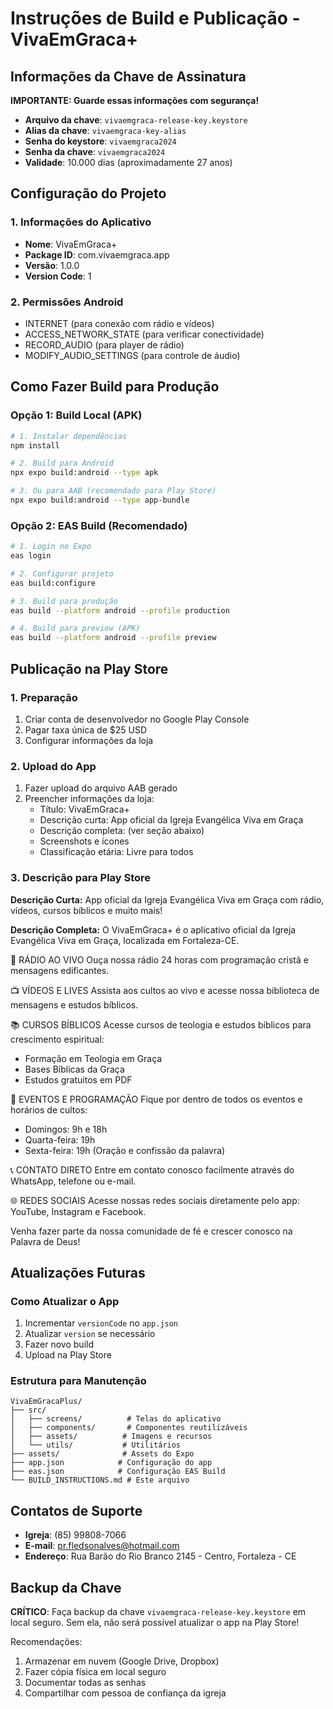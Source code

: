 # Instruções de Build e Publicação - VivaEmGraca+

## Informações da Chave de Assinatura

**IMPORTANTE: Guarde essas informações com segurança!**

- **Arquivo da chave**: `vivaemgraca-release-key.keystore`
- **Alias da chave**: `vivaemgraca-key-alias`
- **Senha do keystore**: `vivaemgraca2024`
- **Senha da chave**: `vivaemgraca2024`
- **Validade**: 10.000 dias (aproximadamente 27 anos)

## Configuração do Projeto

### 1. Informações do Aplicativo
- **Nome**: VivaEmGraca+
- **Package ID**: com.vivaemgraca.app
- **Versão**: 1.0.0
- **Version Code**: 1

### 2. Permissões Android
- INTERNET (para conexão com rádio e vídeos)
- ACCESS_NETWORK_STATE (para verificar conectividade)
- RECORD_AUDIO (para player de rádio)
- MODIFY_AUDIO_SETTINGS (para controle de áudio)

## Como Fazer Build para Produção

### Opção 1: Build Local (APK)
```bash
# 1. Instalar dependências
npm install

# 2. Build para Android
npx expo build:android --type apk

# 3. Ou para AAB (recomendado para Play Store)
npx expo build:android --type app-bundle
```

### Opção 2: EAS Build (Recomendado)
```bash
# 1. Login no Expo
eas login

# 2. Configurar projeto
eas build:configure

# 3. Build para produção
eas build --platform android --profile production

# 4. Build para preview (APK)
eas build --platform android --profile preview
```

## Publicação na Play Store

### 1. Preparação
1. Criar conta de desenvolvedor no Google Play Console
2. Pagar taxa única de $25 USD
3. Configurar informações da loja

### 2. Upload do App
1. Fazer upload do arquivo AAB gerado
2. Preencher informações da loja:
   - Título: VivaEmGraca+
   - Descrição curta: App oficial da Igreja Evangélica Viva em Graça
   - Descrição completa: (ver seção abaixo)
   - Screenshots e ícones
   - Classificação etária: Livre para todos

### 3. Descrição para Play Store

**Descrição Curta:**
App oficial da Igreja Evangélica Viva em Graça com rádio, vídeos, cursos bíblicos e muito mais!

**Descrição Completa:**
O VivaEmGraca+ é o aplicativo oficial da Igreja Evangélica Viva em Graça, localizada em Fortaleza-CE. 

🎵 RÁDIO AO VIVO
Ouça nossa rádio 24 horas com programação cristã e mensagens edificantes.

📺 VÍDEOS E LIVES
Assista aos cultos ao vivo e acesse nossa biblioteca de mensagens e estudos bíblicos.

📚 CURSOS BÍBLICOS
Acesse cursos de teologia e estudos bíblicos para crescimento espiritual:
- Formação em Teologia em Graça
- Bases Bíblicas da Graça
- Estudos gratuitos em PDF

📅 EVENTOS E PROGRAMAÇÃO
Fique por dentro de todos os eventos e horários de cultos:
- Domingos: 9h e 18h
- Quarta-feira: 19h
- Sexta-feira: 19h (Oração e confissão da palavra)

📞 CONTATO DIRETO
Entre em contato conosco facilmente através do WhatsApp, telefone ou e-mail.

🌐 REDES SOCIAIS
Acesse nossas redes sociais diretamente pelo app: YouTube, Instagram e Facebook.

Venha fazer parte da nossa comunidade de fé e crescer conosco na Palavra de Deus!

## Atualizações Futuras

### Como Atualizar o App
1. Incrementar `versionCode` no `app.json`
2. Atualizar `version` se necessário
3. Fazer novo build
4. Upload na Play Store

### Estrutura para Manutenção
```
VivaEmGracaPlus/
├── src/
│   ├── screens/          # Telas do aplicativo
│   ├── components/       # Componentes reutilizáveis
│   ├── assets/          # Imagens e recursos
│   └── utils/           # Utilitários
├── assets/              # Assets do Expo
├── app.json            # Configuração do app
├── eas.json            # Configuração EAS Build
└── BUILD_INSTRUCTIONS.md # Este arquivo
```

## Contatos de Suporte

- **Igreja**: (85) 99808-7066
- **E-mail**: pr.fledsonalves@hotmail.com
- **Endereço**: Rua Barão do Rio Branco 2145 - Centro, Fortaleza - CE

## Backup da Chave

**CRÍTICO**: Faça backup da chave `vivaemgraca-release-key.keystore` em local seguro. Sem ela, não será possível atualizar o app na Play Store!

Recomendações:
1. Armazenar em nuvem (Google Drive, Dropbox)
2. Fazer cópia física em local seguro
3. Documentar todas as senhas
4. Compartilhar com pessoa de confiança da igreja

